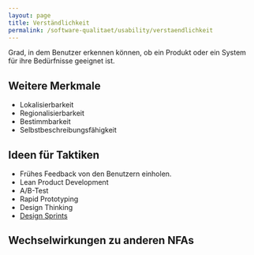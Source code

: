```yaml
---
layout: page
title: Verständlichkeit
permalink: /software-qualitaet/usability/verstaendlichkeit
---
```

Grad, in dem Benutzer erkennen können, ob ein Produkt oder ein System für ihre Bedürfnisse geeignet ist.

## Weitere Merkmale

* Lokalisierbarkeit
* Regionalisierbarkeit
* Bestimmbarkeit
* Selbstbeschreibungsfähigkeit

## Ideen für Taktiken

* Frühes Feedback von den Benutzern einholen.
* Lean Product Development
* A/B-Test
* Rapid Prototyping
* Design Thinking
* [Design Sprints](https://www.gv.com/sprint/)

## Wechselwirkungen zu anderen NFAs


